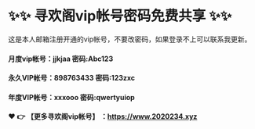 # ✨✨ 寻欢阁vip帐号密码免费共享 ✨✨
这是本人邮箱注册开通的vip帐号，不要改密码，如果登录不上可以联系我更新。
  #### 月度vip帐号：jjkjaa 密码:Abc123

#### 永久VIP帐号：898763433 密码:123zxc

#### 年度VIP帐号：xxxooo 密码:qwertyuiop



#### ❤️ 👉 【更多寻欢阁vip帐号】 ：https://www.2020234.xyz 
